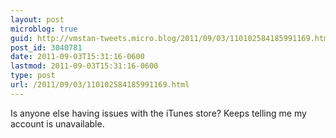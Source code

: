 ```yaml
---
layout: post
microblog: true
guid: http://vmstan-tweets.micro.blog/2011/09/03/110102584185991169.html
post_id: 3040781
date: 2011-09-03T15:31:16-0600
lastmod: 2011-09-03T15:31:16-0600
type: post
url: /2011/09/03/110102584185991169.html
---
```

Is anyone else having issues with the iTunes store? Keeps telling me my account is unavailable.
